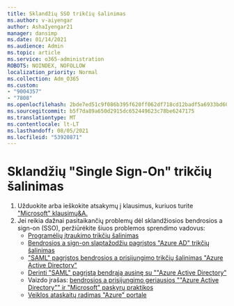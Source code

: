 ```yaml
---
title: Sklandžių SSO trikčių šalinimas
ms.author: v-aiyengar
author: AshaIyengar21
manager: dansimp
ms.date: 01/14/2021
ms.audience: Admin
ms.topic: article
ms.service: o365-administration
ROBOTS: NOINDEX, NOFOLLOW
localization_priority: Normal
ms.collection: Adm_O365
ms.custom:
- "9004357"
- "7808"
ms.openlocfilehash: 2bde7ed51c9f086b395f620ff062df718cd12badf5a6933bd60ca0f81d6501eb
ms.sourcegitcommit: b5f7da89a650d2915dc652449623c78be6247175
ms.translationtype: MT
ms.contentlocale: lt-LT
ms.lasthandoff: 08/05/2021
ms.locfileid: "53920871"
---
```

# <a name="troubleshooting-seamless-single-sign-on-issues"></a>Sklandžių "Single Sign-On" trikčių šalinimas

1. Užduokite arba ieškokite atsakymų į klausimus, kuriuos turite ["Microsoft" klausimų&A.](https://docs.microsoft.com/azure/active-directory/reports-monitoring/howto-find-activity-reports#troubleshoot-issues-with-activity-reports)
1. Jei reikia dažnai pasitaikančių problemų dėl sklandžiosios bendrosios a sign-on (SSO), peržiūrėkite šiuos problemos sprendimo vadovus:
    - [Programėlių įtraukimo trikčių šalinimas](https://docs.microsoft.com/azure/active-directory/manage-apps/troubleshoot-adding-apps) 
    - [Bendrosios a sign-on slaptažodžiu pagrįstos "Azure AD" trikčių šalinimas](https://docs.microsoft.com/azure/active-directory/manage-apps/troubleshoot-password-based-sso) 
    - ["SAML" pagrįstos bendrosios a prisijungimo trikčių šalinimas "Azure Active Directory"](https://docs.microsoft.com/azure/active-directory/manage-apps/troubleshoot-saml-based-sso) 
    - [Derinti "SAML" pagrįstą bendrąją ausinę su ""Azure Active Directory"](https://docs.microsoft.com/azure/active-directory/manage-apps/debug-saml-sso-issues) 
    - Vaizdo įrašas: [bendrosios a prisijungimo geriausios ""Azure Active Directory"" ir "Microsoft" paskyrų praktikos](https://azure.microsoft.com/resources/videos/ignite-2018-single-sign-on-best-practices-for-azure-active-directory-and-microsoft-accounts/) 
    - [Veiklos ataskaitų radimas "Azure" portale](https://docs.microsoft.com/azure/active-directory/reports-monitoring/howto-find-activity-reports#troubleshoot-issues-with-activity-reports)